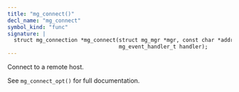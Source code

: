 ```yaml
---
title: "mg_connect()"
decl_name: "mg_connect"
symbol_kind: "func"
signature: |
  struct mg_connection *mg_connect(struct mg_mgr *mgr, const char *address,
                                   mg_event_handler_t handler);
---
```


Connect to a remote host.

See `mg_connect_opt()` for full documentation. 

